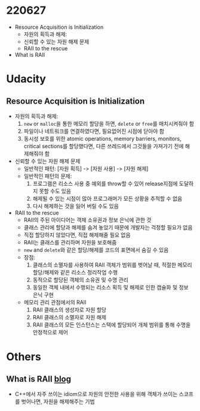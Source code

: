 # 220627

* Resource Acquisition is Initialization
	* 자원의 획득과 해제:
	* 신뢰할 수 있는 자원 해제 문제
	* RAII to the rescue
* What is RAII
<!--more-->
# Udacity
## Resource Acquisition is Initialization
* 자원의 획득과 해제:
	1. `new` or `malloc`을 통한 메모리 할당을 하면, `delete` or `free`를 매치시켜줘야 함
	2. 파일이나 네트워크를 연결하였다면, 필요없어진 시점에 닫아야 함
	3. 동시성 보호를 위한 atomic operations, memory barriers, monitors, critical sections를 할당했다면, 다른 쓰레드에서 그것들을 가져가기 전에 해제해줘야 함
* 신뢰할 수 있는 자원 해제 문제
	* 일반적인 패턴: \[자원 획득\] -> \[자원 사용\] -> \[자원 해제\]
	* 일반적인 패턴의 문제: 
		1. 프로그램은 리소스 사용 중 예외를 throw할 수 있어 release지점에 도달하지 못할 수도 있음
		2. 해제될 수 있는 시점이 많아 프로그래머가 모든 상황을 추적할 수 없음
		3. 다시 해제하는 것을 잃어 버릴 수도 있음
* RAII to the rescue
	* RAII의 주된 아이디어는 객체 소유권과 정보 은닉에 관한 것
	* 클래스 관리에 할당과 해제를 숨겨 놓았기 때문에 개발자는 걱정할 필요가 없음
	* 직접 할당하지 않았다면, 직접 해제해줄 필요 없음
	* RAII는 클래스를 관리하며 자원을 보호해줌
	* `new` and `delete`와 같은 할당/해제를 코드의 표면에서 숨길 수 있음
	* 장점:
		1. 클래스의 소멸자를 사용하여 RAII 객체가 범위를 벗어날 때, 적절한 메모리 할당/해제와 같은 리소스 정리작업 수행
		2. 동적으로 할당된 객체의 소유권 및 수명 관리
		3. 동일한 객체 내에서 수행되는 리소스 획득 및 해제로 인한 캡슐화 및 정보 은닉 구현
	* 메모리 관리 관점에서의 RAII
		1. RAII 클래스의 생성자로 자원 할당
		2. RAII 클래스의 소멸자로 자원 해제
		3. RAII 클래스의 모든 인스턴스는 스택에 할당되어 개체 범위를 통해 수명을 안정적으로 제어
		
# Others
## What is RAII [blog](https://blog.seulgi.kim/2014/01/raii.html)
* C++에서 자주 쓰이는 idiom으로 자원의 안전한 사용을 위해 객체가 쓰이는 스코프를 벗어나면, 자원을 해제해주는 기법


